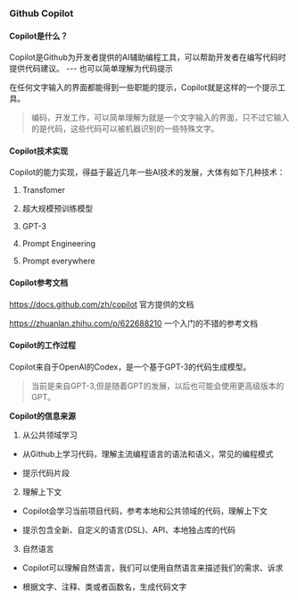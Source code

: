 ### Github Copilot

#### Copilot是什么？

Copilot是Github为开发者提供的AI辅助编程工具，可以帮助开发者在编写代码时提供代码建议。 --- 也可以简单理解为代码提示

在任何文字输入的界面都能得到一些职能的提示，Copilot就是这样的一个提示工具。

> 编码，开发工作，可以简单理解为就是一个文字输入的界面，只不过它输入的是代码，这些代码可以被机器识别的一些特殊文字。

#### Copilot技术实现

Copilot的能力实现，得益于最近几年一些AI技术的发展，大体有如下几种技术：

1. Transfomer

2. 超大规模预训练模型

3. GPT-3

4. Prompt Engineering

5. Prompt everywhere

#### Copilot参考文档

https://docs.github.com/zh/copilot 官方提供的文档

https://zhuanlan.zhihu.com/p/622688210 一个入门的不错的参考文档

#### Copilot的工作过程

Copilot来自于OpenAI的Codex，是一个基于GPT-3的代码生成模型。

> 当前是来自GPT-3,但是随着GPT的发展，以后也可能会使用更高级版本的GPT。

**Copilot的信息来源**

1. 从公共领域学习

* 从Github上学习代码，理解主流编程语言的语法和语义，常见的编程模式

* 提示代码片段

2. 理解上下文

* Copilot会学习当前项目代码，参考本地和公共领域的代码，理解上下文

* 提示包含全新、自定义的语言(DSL)、API、本地独占库的代码

3. 自然语言

* Copilot可以理解自然语言，我们可以使用自然语言来描述我们的需求、诉求

* 根据文字、注释、类或者函数名，生成代码文字